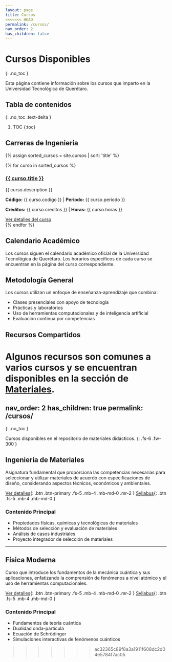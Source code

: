 ```yaml
---
layout: page
title: Cursos
<<<<<<< HEAD
permalink: /cursos/
nav_order: 2
has_children: false
---
```


# Cursos Disponibles
{: .no_toc }

Esta página contiene información sobre los cursos que imparto en la Universidad Tecnológica de Querétaro.

## Tabla de contenidos
{: .no_toc .text-delta }

1. TOC
{:toc}

## Carreras de Ingeniería

{% assign sorted_cursos = site.cursos | sort: 'title' %}
<div class="cursos-list">
  {% for curso in sorted_cursos %}
  <div class="curso-item">
    <h3><a href="{{ curso.url | relative_url }}">{{ curso.title }}</a></h3>
    <p>{{ curso.description }}</p>
    <p><strong>Código:</strong> {{ curso.codigo }} | <strong>Periodo:</strong> {{ curso.periodo }}</p>
    <p><strong>Créditos:</strong> {{ curso.creditos }} | <strong>Horas:</strong> {{ curso.horas }}</p>
    <a href="{{ curso.url | relative_url }}" class="btn">Ver detalles del curso</a>
  </div>
  {% endfor %}
</div>

## Calendario Académico

Los cursos siguen el calendario académico oficial de la Universidad Tecnológica de Querétaro. Los horarios específicos de cada curso se encuentran en la página del curso correspondiente.

## Metodología General

Los cursos utilizan un enfoque de enseñanza-aprendizaje que combina:

- Clases presenciales con apoyo de tecnología
- Prácticas y laboratorios
- Uso de herramientas computacionales y de inteligencia artificial
- Evaluación continua por competencias

## Recursos Compartidos

Algunos recursos son comunes a varios cursos y se encuentran disponibles en la sección de [Materiales](/materiales). 
=======
nav_order: 2
has_children: true
permalink: /cursos/
---


{: .no_toc }

Cursos disponibles en el repositorio de materiales didácticos.
{: .fs-6 .fw-300 }

## Ingeniería de Materiales

Asignatura fundamental que proporciona las competencias necesarias para seleccionar y utilizar materiales de acuerdo con especificaciones de diseño, considerando aspectos técnicos, económicos y ambientales.

[Ver detalles](/cursos/ingenieria-materiales){: .btn .btn-primary .fs-5 .mb-4 .mb-md-0 .mr-2 }
[Syllabus](/IngenieriaMateriales/syllabus){: .btn .fs-5 .mb-4 .mb-md-0 }

### Contenido Principal

- Propiedades físicas, químicas y tecnológicas de materiales
- Métodos de selección y evaluación de materiales
- Análisis de casos industriales
- Proyecto integrador de selección de materiales

---

## Física Moderna

Curso que introduce los fundamentos de la mecánica cuántica y sus aplicaciones, enfatizando la comprensión de fenómenos a nivel atómico y el uso de herramientas computacionales.

[Ver detalles](/_cursos/FisicaModerna/fisica-moderna.md){: .btn .btn-primary .fs-5 .mb-4 .mb-md-0 .mr-2 }
[Syllabus](/FisicaModerna/syllabus){: .btn .fs-5 .mb-4 .mb-md-0 }

### Contenido Principal

- Fundamentos de teoría cuántica
- Dualidad onda-partícula
- Ecuación de Schrödinger
- Simulaciones interactivas de fenómenos cuánticos
>>>>>>> ac32365c89f8a3a1911f608dc2d04e5784f7ac05
